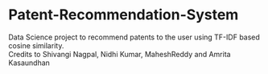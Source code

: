 # Patent-Recommendation-System
Data Science project to recommend patents to the user using TF-IDF based cosine similarity. <br>
Credits to Shivangi Nagpal, Nidhi Kumar, MaheshReddy and Amrita Kasaundhan
